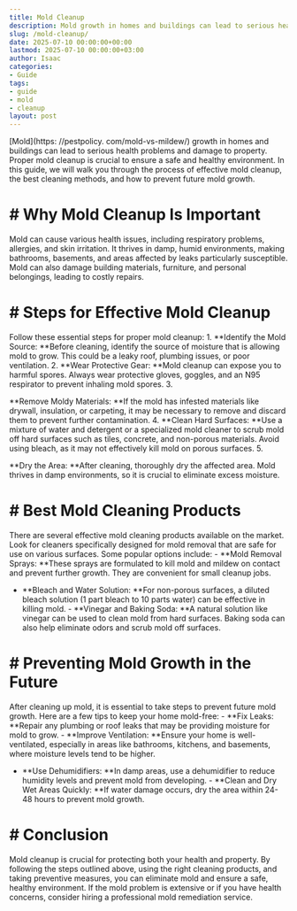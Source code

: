 ```yaml
---
title: Mold Cleanup
description: Mold growth in homes and buildings can lead to serious health problems and damage to property. Proper mold cleanup is crucial to ensure a safe and healthy...
slug: /mold-cleanup/
date: 2025-07-10 00:00:00+00:00
lastmod: 2025-07-10 00:00:00+03:00
author: Isaac
categories:
- Guide
tags:
- guide
- mold
- cleanup
layout: post
---
```


[Mold](https: //pestpolicy. com/mold-vs-mildew/) growth in homes and buildings can lead to serious health problems and damage to property. Proper mold cleanup is crucial to ensure a safe and healthy environment. In this guide, we will walk you through the process of effective mold cleanup, the best cleaning methods, and how to prevent future mold growth.

# # Why Mold Cleanup Is Important

Mold can cause various health issues, including respiratory problems, allergies, and skin irritation. It thrives in damp, humid environments, making bathrooms, basements, and areas affected by leaks particularly susceptible. Mold can also damage building materials, furniture, and personal belongings, leading to costly repairs.

# # Steps for Effective Mold Cleanup

Follow these essential steps for proper mold cleanup: 1. **Identify the Mold Source: **Before cleaning, identify the source of moisture that is allowing mold to grow. This could be a leaky roof, plumbing issues, or poor ventilation. 2. **Wear Protective Gear: **Mold cleanup can expose you to harmful spores. Always wear protective gloves, goggles, and an N95 respirator to prevent inhaling mold spores. 3.

**Remove Moldy Materials: **If the mold has infested materials like drywall, insulation, or carpeting, it may be necessary to remove and discard them to prevent further contamination. 4. **Clean Hard Surfaces: **Use a mixture of water and detergent or a specialized mold cleaner to scrub mold off hard surfaces such as tiles, concrete, and non-porous materials. Avoid using bleach, as it may not effectively kill mold on porous surfaces. 5.

**Dry the Area: **After cleaning, thoroughly dry the affected area. Mold thrives in damp environments, so it is crucial to eliminate excess moisture.

# # Best Mold Cleaning Products

There are several effective mold cleaning products available on the market. Look for cleaners specifically designed for mold removal that are safe for use on various surfaces. Some popular options include: - **Mold Removal Sprays: **These sprays are formulated to kill mold and mildew on contact and prevent further growth. They are convenient for small cleanup jobs.

- **Bleach and Water Solution: **For non-porous surfaces, a diluted bleach solution (1 part bleach to 10 parts water) can be effective in killing mold. - **Vinegar and Baking Soda: **A natural solution like vinegar can be used to clean mold from hard surfaces. Baking soda can also help eliminate odors and scrub mold off surfaces.

# # Preventing Mold Growth in the Future

After cleaning up mold, it is essential to take steps to prevent future mold growth. Here are a few tips to keep your home mold-free: - **Fix Leaks: **Repair any plumbing or roof leaks that may be providing moisture for mold to grow. - **Improve Ventilation: **Ensure your home is well-ventilated, especially in areas like bathrooms, kitchens, and basements, where moisture levels tend to be higher.

- **Use Dehumidifiers: **In damp areas, use a dehumidifier to reduce humidity levels and prevent mold from developing. - **Clean and Dry Wet Areas Quickly: **If water damage occurs, dry the area within 24-48 hours to prevent mold growth.

# # Conclusion

Mold cleanup is crucial for protecting both your health and property. By following the steps outlined above, using the right cleaning products, and taking preventive measures, you can eliminate mold and ensure a safe, healthy environment. If the mold problem is extensive or if you have health concerns, consider hiring a professional mold remediation service.
